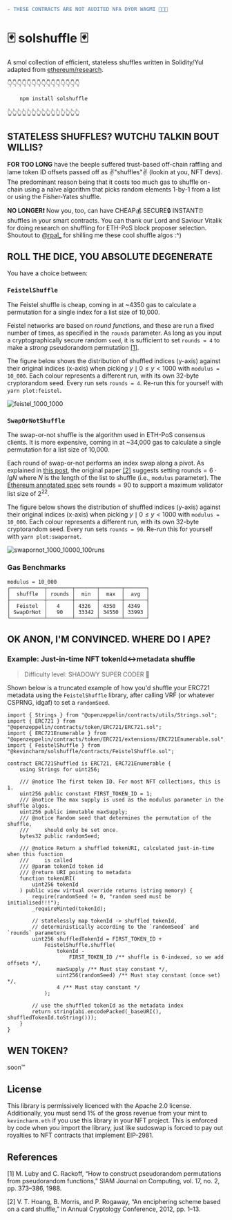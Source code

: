 ```diff
- THESE CONTRACTS ARE NOT AUDITED NFA DYOR WAGMI 🫡🫡🫡
```

# 🃏 solshuffle 🃏

A smol collection of efficient, stateless shuffles written in Solidity/Yul adapted from [ethereum/research](https://github.com/ethereum/research/tree/master/shuffling).

👇👇👇👇👇👇👇👇👇👇👇👇👇👇👇

```sh
    npm install solshuffle
```

👆👆👆👆👆👆👆👆👆👆👆👆👆👆👆

## STATELESS SHUFFLES? WUTCHU TALKIN BOUT WILLIS?

**FOR TOO LONG** have the beeple suffered trust-based off-chain raffling and lame token ID offsets passed off as ✌️"shuffles"✌️ (lookin at you, NFT devs). The predominant reason being that it costs too much gas to shuffle on-chain using a naïve algorithm that picks random elements 1-by-1 from a list or using the Fisher-Yates shuffle.

**NO LONGER❗️** Now you, too, can have CHEAP💰 SECURE🔒 INSTANT⏰ shuffles in your smart contracts. You can thank our Lord and Saviour Vitalik for doing research on shuffling for ETH-PoS block proposer selection. Shoutout to [@rpal\_](https://twitter.com/rpal_) for shilling me these cool shuffle algos :^)

## ROLL THE DICE, YOU ABSOLUTE DEGENERATE

You have a choice between:

### `FeistelShuffle`

The Feistel shuffle is cheap, coming in at ~4350 gas to calculate a permutation for a single index for a list size of 10,000.

Feistel networks are based on _round functions_, and these are run a fixed number of times, as specified in the `rounds` parameter. As long as you input a cryptographically secure random `seed`, it is sufficient to set `rounds = 4` to make a _strong_ pseudorandom permutation [[1]](#m-luby-and-c-rackoff-1988).

The figure below shows the distribution of shuffled indices (y-axis) against their original indices (x-axis) when picking $y \mid 0 \leq y \lt 1000$ with `modulus = 10_000`. Each colour represents a different run, with its own 32-byte cryptorandom seed. Every run sets `rounds = 4`. Re-run this for yourself with `yarn plot:feistel`.

![feistel_1000_1000](https://user-images.githubusercontent.com/10385659/193012477-60f74cef-c7eb-4a91-ad93-30ee6c7ab4c6.png)

### `SwapOrNotShuffle`

The swap-or-not shuffle is the algorithm used in ETH-PoS consensus clients. It is more expensive, coming in at ~34,000 gas to calculate a single permutation for a list size of 10,000.

Each round of swap-or-not performs an index swap along a pivot. As explained in [this post](https://hackmd.io/@benjaminion/shuffling), the original paper [[2]](#v-t-hoang-2012) suggests setting $\text{rounds} = 6 \cdot lg{N}$ where $N$ is the length of the list to shuffle (i.e., `modulus` parameter). The [Ethereum annotated spec](https://github.com/ethereum/annotated-spec/blob/master/phase0/beacon-chain.md#misc) sets $\text{rounds} = 90$ to support a maximum validator list size of $2^{22}$.

The figure below shows the distribution of shuffled indices (y-axis) against their original indices (x-axis) when picking $y \mid 0 \leq y \lt 1000$ with `modulus = 10_000`. Each colour represents a different run, with its own 32-byte cryptorandom seed. Every run sets `rounds = 90`. Re-run this for yourself with `yarn plot:swapornot`.

![swapornot_1000_10000_100runs](https://user-images.githubusercontent.com/10385659/193012508-ce484f46-12f2-4af7-8ea5-0c4bfd5259f1.png)

### Gas Benchmarks

```
modulus = 10_000
┌───────────┬────────┬───────┬───────┬───────┐
│  shuffle  │ rounds │  min  │  max  │  avg  │
├───────────┼────────┼───────┼───────┼───────┤
│  Feistel  │   4    │ 4326  │ 4350  │ 4349  │
│ SwapOrNot │   90   │ 33342 │ 34550 │ 33993 │
└───────────┴────────┴───────┴───────┴───────┘
```

## OK ANON, I'M CONVINCED. WHERE DO I APE?

### Example: Just-in-time NFT tokenId<->metadata shuffle

> Difficulty level: SHADOWY SUPER CODER 🥷

Shown below is a truncated example of how you'd shuffle your ERC721 metadata using the `FeistelShuffle` library, after calling VRF (or whatever CSPRNG, idgaf) to set a `randomSeed`.

```solidity
import { Strings } from "@openzeppelin/contracts/utils/Strings.sol";
import { ERC721 } from "@openzeppelin/contracts/token/ERC721/ERC721.sol";
import { ERC721Enumerable } from "@openzeppelin/contracts/token/ERC721/extensions/ERC721Enumerable.sol";
import { FeistelShuffle } from "@kevincharm/solshuffle/contracts/FeistelShuffle.sol";

contract ERC721Shuffled is ERC721, ERC721Enumerable {
    using Strings for uint256;

    /// @notice The first token ID. For most NFT collections, this is 1.
    uint256 public constant FIRST_TOKEN_ID = 1;
    /// @notice The max supply is used as the modulus parameter in the shuffle algos.
    uint256 public immutable maxSupply;
    /// @notice Random seed that determines the permutation of the shuffle,
    ///     should only be set once.
    bytes32 public randomSeed;

    /// @notice Return a shuffled tokenURI, calculated just-in-time when this function
    ///     is called
    /// @param tokenId token id
    /// @return URI pointing to metadata
    function tokenURI(
        uint256 tokenId
    ) public view virtual override returns (string memory) {
        require(randomSeed != 0, "random seed must be initialised!!!");
        _requireMinted(tokenId);

        // statelessly map tokenId -> shuffled tokenId,
        // deterministically according to the `randomSeed` and `rounds` parameters
        uint256 shuffledTokenId = FIRST_TOKEN_ID +
            FeistelShuffle.shuffle(
                tokenId -
                    FIRST_TOKEN_ID /** shuffle is 0-indexed, so we add offsets */,
                maxSupply /** Must stay constant */,
                uint256(randomSeed) /** Must stay constant (once set) */,
                4 /** Must stay constant */
            );

        // use the shuffled tokenId as the metadata index
        return string(abi.encodePacked(_baseURI(), shuffledTokenId.toString()));
    }
}
```

## WEN TOKEN?

soon™

## License

This library is permissively licenced with the Apache 2.0 license. Additionally, you must send 1% of the gross revenue from your mint to `kevincharm.eth` if you use this library in your NFT project. This is enforced by code when you import the library, just like sudoswap is forced to pay out royalties to NFT contracts that implement EIP-2981.

## References

<a name="m-luby-and-c-rackoff-1988">[1]</a> M. Luby and C. Rackoff, “How to construct pseudorandom permutations from pseudorandom functions,” SIAM Journal on Computing, vol. 17, no. 2, pp. 373–386, 1988.

<a name="v-t-hoang-2012">[2]</a> V. T. Hoang, B. Morris, and P. Rogaway, “An enciphering scheme based on a card shuffle,” in Annual Cryptology Conference, 2012, pp. 1–13.
